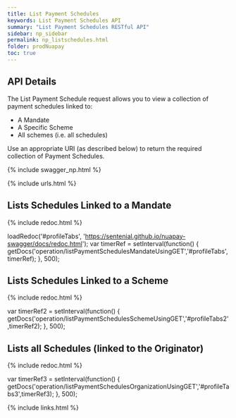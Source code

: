 ```yaml
---
title: List Payment Schedules
keywords: List Payment Schedules API
summary: "List Payment Schedules RESTful API"
sidebar: np_sidebar
permalink: np_listschedules.html
folder: prodNuapay
toc: true
---
```


## API Details

The List Payment Schedule request allows you to view a collection of payment schedules linked to:

* A Mandate
* A Specific Scheme
* All schemes (i.e. all schedules)

Use an appropriate URI (as described below) to return the required collection of Payment Schedules.

{% include swagger_np.html %}

{% include urls.html %}

## Lists Schedules Linked to a Mandate

<ul id="profileTabs" class="nav nav-tabs">
    
   
</ul>
   
{% include redoc.html %}
   
loadRedoc('#profileTabs', 'https://sentenial.github.io/nuapay-swagger/docs/redoc.html');
var timerRef = setInterval(function() { getDocs('operation/listPaymentSchedulesMandateUsingGET','#profileTabs',timerRef); }, 500);


</script>


<div id="mydiv"></div>
</div>
</div>

## Lists Schedules Linked to a Scheme

<ul id="profileTabs2" class="nav nav-tabs">
</ul>
  
{% include redoc.html %}
   
var timerRef2 = setInterval(function() { getDocs('operation/listPaymentSchedulesSchemeUsingGET','#profileTabs2',timerRef2); }, 500);
</script>
</div>
</div>


## Lists all Schedules (linked to the Originator)


<ul id="profileTabs3" class="nav nav-tabs">
</ul>
  
{% include redoc.html %}

var timerRef3 = setInterval(function() { getDocs('operation/listPaymentSchedulesOrganizationUsingGET','#profileTabs3',timerRef3); }, 500);
</script>
</div>
</div>

{% include links.html %}
